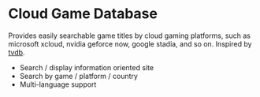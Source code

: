 # Cloud Game Database

Provides easily searchable game titles by cloud gaming platforms, such as microsoft xcloud, nvidia geforce now, google stadia, and so on. Inspired by [tvdb](http://thetvdb.com).

- Search / display information oriented site
- Search by game / platform / country
- Multi-language support
